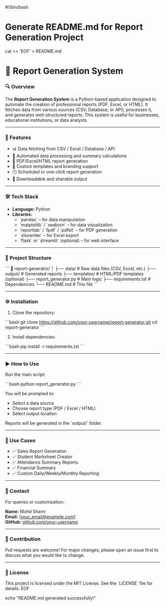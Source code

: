 #!/bin/bash

# Generate README.md for Report Generation Project

cat << 'EOF' > README.md
# 📄 Report Generation System

### 🔍 Overview

The **Report Generation System** is a Python-based application designed to automate the creation of professional reports (PDF, Excel, or HTML). It fetches data from various sources (CSV, Database, or API), processes it, and generates well-structured reports. This system is useful for businesses, educational institutions, or data analysts.

---

### 🚀 Features

- 📊 Data fetching from CSV / Excel / Database / API  
- 🧮 Automated data processing and summary calculations  
- 📄 PDF/Excel/HTML report generation  
- 🎨 Custom templates and branding support  
- 🕒 Scheduled or one-click report generation  
- 💾 Downloadable and sharable output  

---

### 🛠️ Tech Stack

- **Language:** Python  
- **Libraries:**  
  - \`pandas\` – for data manipulation  
  - \`matplotlib\` / \`seaborn\` – for data visualization  
  - \`reportlab\` / \`fpdf\` / \`pdfkit\` – for PDF generation  
  - \`xlsxwriter\` – for Excel export  
  - \`flask\` or \`streamlit\` (optional) – for web interface  

---

### 📂 Project Structure

\`\`\`
📁 report-generator/
│
├── data/                   # Raw data files (CSV, Excel, etc.)
├── output/                 # Generated reports
├── templates/              # HTML/PDF templates (optional)
├── report_generator.py     # Main logic
├── requirements.txt        # Dependencies
└── README.md               # This file
\`\`\`

---

### ⚙️ Installation

1. Clone the repository:

\`\`\`bash
git clone https://github.com/your-username/report-generator.git
cd report-generator
\`\`\`

2. Install dependencies:

\`\`\`bash
pip install -r requirements.txt
\`\`\`

---

### ▶️ How to Use

Run the main script:

\`\`\`bash
python report_generator.py
\`\`\`

You will be prompted to:

- Select a data source  
- Choose report type (PDF / Excel / HTML)  
- Select output location  

Reports will be generated in the \`output/\` folder.

---

### 📌 Use Cases

- ✅ Sales Report Generation  
- ✅ Student Marksheet Creator  
- ✅ Attendance Summary Reports  
- ✅ Financial Summary  
- ✅ Custom Daily/Weekly/Monthly Reporting  

---

### 📧 Contact

For queries or customization:

**Name:** Mohd Shami  
**Email:** [your_email@example.com]  
**GitHub:** [github.com/your-username](https://github.com/your-username)

---

### 🌟 Contribution

Pull requests are welcome! For major changes, please open an issue first to discuss what you would like to change.

---

### 📄 License

This project is licensed under the MIT License. See the \`LICENSE\` file for details.
EOF

echo "README.md generated successfully!"
